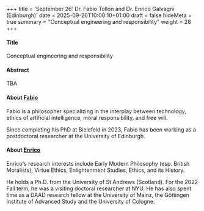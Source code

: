 +++
title = 'September 26: Dr. Fabio Tollon and Dr. Enrico Galvagni (Edinburgh)'
date = 2025-09-26T10:00:10+01:00
draft = false
hideMeta = true
summary = "Conceptual engineering and responsibility"
weight = 28
+++
 

#### Title
Conceptual engineering and responsibility

#### Abstract
TBA 

 

#### About [Fabio](https://fabiotollon.wixsite.com/fabiotollon/about)

Fabio is a philosopher specializing in the interplay between technology, ethics of artificial intelligence, moral responsibility, and free will.

Since completing his PhD at Bielefeld in 2023, Fabio has been working as a postdoctoral researcher at the University of Edinburgh. 

#### About [Enrico](https://edwebprofiles.ed.ac.uk/profile/enricogalvagni)

Enrico's research interests include Early Modern Philosophy (esp. British Moralists), Virtue Ethics, Enlightenment Studies, Ethics, and its History. 

He holds a Ph.D. from the University of St Andrews (Scotland). For the 2022 Fall term, he was a visiting doctoral researcher at NYU. He has also spent time as a DAAD research fellow at the University of Mainz, the Göttingen Institute of Advanced Study and the University of Cologne.





